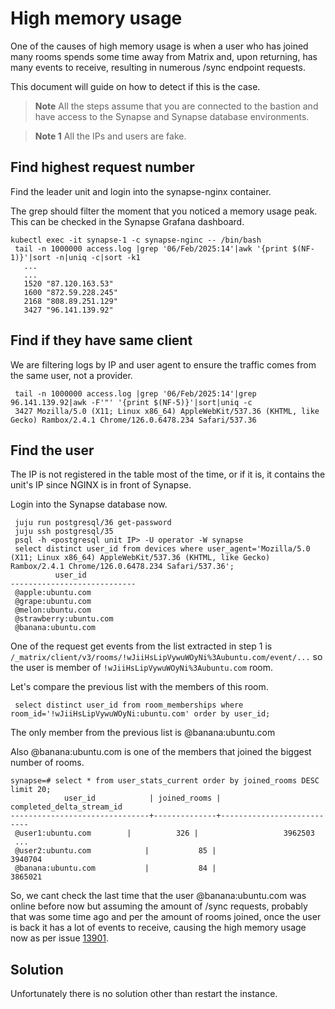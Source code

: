 # High memory usage

One of the causes of high memory usage is when a user who has joined many rooms
spends some time away from Matrix and, upon returning, has many events to
receive, resulting in numerous /sync endpoint requests.

This document will guide on how to detect if this is the case.

> **Note** All the steps assume that you are connected to the bastion and have access
to the Synapse and Synapse database environments.

> **Note 1** All the IPs and users are fake.

## Find highest request number

Find the leader unit and login into the synapse-nginx container.

The grep should filter the moment that you noticed a memory usage peak. This can
be checked in the Synapse Grafana dashboard.

```
kubectl exec -it synapse-1 -c synapse-nginc -- /bin/bash
 tail -n 1000000 access.log |grep '06/Feb/2025:14'|awk '{print $(NF-1)}'|sort -n|uniq -c|sort -k1
   ...
   ...
   1520 "87.120.163.53"
   1600 "872.59.228.245"
   2168 "808.89.251.129"
   3427 "96.141.139.92"
```

## Find if they have same client

We are filtering logs by IP and user agent to ensure the traffic comes from
the same user, not a provider.

```
 tail -n 1000000 access.log |grep '06/Feb/2025:14'|grep 96.141.139.92|awk -F'"' '{print $(NF-5)}'|sort|uniq -c
 3427 Mozilla/5.0 (X11; Linux x86_64) AppleWebKit/537.36 (KHTML, like Gecko) Rambox/2.4.1 Chrome/126.0.6478.234 Safari/537.36
```

## Find the user

The IP is not registered in the table most of the time, or if it is, it
contains the unit's IP since NGINX is in front of Synapse.

Login into the Synapse database now.

```
 juju run postgresql/36 get-password
 juju ssh postgresql/35
 psql -h <postgresql unit IP> -U operator -W synapse
 select distinct user_id from devices where user_agent='Mozilla/5.0 (X11; Linux x86_64) AppleWebKit/537.36 (KHTML, like Gecko) Rambox/2.4.1 Chrome/126.0.6478.234 Safari/537.36';
          user_id
----------------------------
 @apple:ubuntu.com
 @grape:ubuntu.com
 @melon:ubuntu.com
 @strawberry:ubuntu.com
 @banana:ubuntu.com
```

One of the request get events from the list extracted in step 1 is `/_matrix/client/v3/rooms/!wJiiHsLipVywuWOyNi%3Aubuntu.com/event/...` so the user is member of `!wJiiHsLipVywuWOyNi%3Aubuntu.com` room.

Let's compare the previous list with the members of this room.

```
 select distinct user_id from room_memberships where room_id='!wJiiHsLipVywuWOyNi:ubuntu.com' order by user_id;
```

The only member from the previous list is @banana:ubuntu.com

Also @banana:ubuntu.com is one of the members that joined the biggest number of rooms.

```
synapse=# select * from user_stats_current order by joined_rooms DESC limit 20;
            user_id            | joined_rooms | completed_delta_stream_id 
-------------------------------+--------------+---------------------------
 @user1:ubuntu.com        |          326 |                   3962503
 ...
 @user2:ubuntu.com            |           85 |                   3940704
 @banana:ubuntu.com           |           84 |                   3865021

```

So, we cant check the last time that the user @banana:ubuntu.com was online
before now but assuming the amount of /sync requests, probably that was some
time ago and per the amount of rooms joined, once the user is back it has a lot
of events to receive, causing the high memory usage now as per issue [13901](https://github.com/matrix-org/synapse/issues/13901).

## Solution

Unfortunately there is no solution other than restart the instance.
